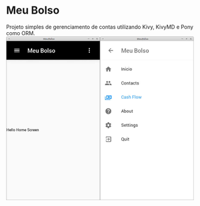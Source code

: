 # Meu Bolso

Projeto simples de gerenciamento de contas utilizando Kivy, KivyMD e Pony como ORM.
!["Screenshots"](screenshots.jpg)
